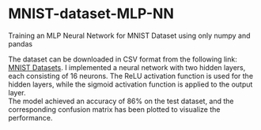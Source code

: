 # MNIST-dataset-MLP-NN
Training an MLP Neural Network for MNIST Dataset using only numpy and pandas


The dataset can be downloaded in CSV format from the following link: [MNIST Datasets](https://git-disl.github.io/GTDLBench/datasets/mnist_datasets/).
I implemented a neural network with two hidden layers, each consisting of 16 neurons. 
The ReLU activation function is used for the hidden layers, while the sigmoid activation function is applied to the output layer. <br>
The model achieved an accuracy of 86% on the test dataset, and the corresponding confusion matrix has been plotted to visualize the performance.
